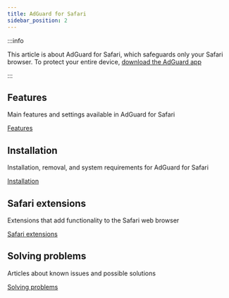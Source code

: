 ```yaml
---
title: AdGuard for Safari
sidebar_position: 2
---
```


:::info

This article is about AdGuard for Safari, which safeguards only your Safari browser. To protect your entire device, [download the AdGuard app](https://agrd.io/download-kb-adblock)

:::

## Features

Main features and settings available in AdGuard for Safari

[Features](/adguard-for-safari/features/features.md)

## Installation

Installation, removal, and system requirements for AdGuard for Safari

[Installation](/adguard-for-safari/installation.md)

## Safari extensions

Extensions that add functionality to the Safari web browser

[Safari extensions](/adguard-for-safari/extensions.md)

## Solving problems

Articles about known issues and possible solutions

[Solving problems](/adguard-for-safari/solving-problems/solving-problems.md)
